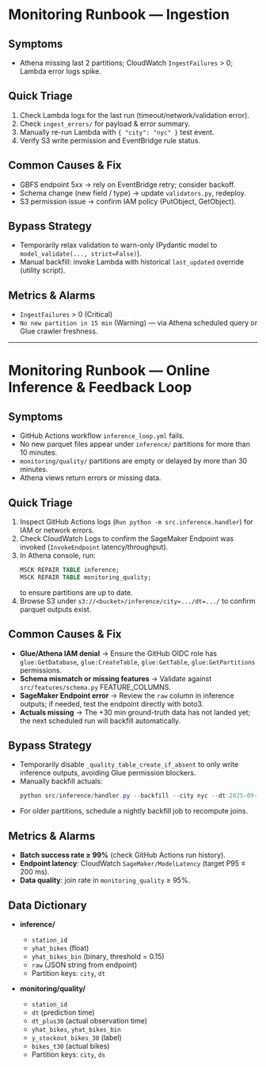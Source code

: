 # Monitoring Runbook — Ingestion

## Symptoms
- Athena missing last 2 partitions; CloudWatch `IngestFailures` > 0; Lambda error logs spike.

## Quick Triage
1) Check Lambda logs for the last run (timeout/network/validation error).
2) Check `ingest_errors/` for payload & error summary.
3) Manually re-run Lambda with `{ "city": "nyc" }` test event.
4) Verify S3 write permission and EventBridge rule status.

## Common Causes & Fix
- GBFS endpoint 5xx → rely on EventBridge retry; consider backoff.
- Schema change (new field / type) → update `validators.py`, redeploy.
- S3 permission issue → confirm IAM policy (PutObject, GetObject).

## Bypass Strategy
- Temporarily relax validation to warn-only (Pydantic model to `model_validate(..., strict=False)`).
- Manual backfill: invoke Lambda with historical `last_updated` override (utility script).

## Metrics & Alarms
- `IngestFailures` > 0 (Critical)
- `No new partition in 15 min` (Warning) — via Athena scheduled query or Glue crawler freshness.

---
# Monitoring Runbook — Online Inference & Feedback Loop

## Symptoms
- GitHub Actions workflow `inference_loop.yml` fails.
- No new parquet files appear under `inference/` partitions for more than 10 minutes.
- `monitoring/quality/` partitions are empty or delayed by more than 30 minutes.
- Athena views return errors or missing data.

## Quick Triage
1. Inspect GitHub Actions logs (`Run python -m src.inference.handler`) for IAM or network errors.
2. Check CloudWatch Logs to confirm the SageMaker Endpoint was invoked (`InvokeEndpoint` latency/throughput).
3. In Athena console, run:
   ```sql
   MSCK REPAIR TABLE inference;
   MSCK REPAIR TABLE monitoring_quality;
   ```
   to ensure partitions are up to date.
4. Browse S3 under `s3://<bucket>/inference/city=.../dt=.../` to confirm parquet outputs exist.

## Common Causes & Fix
- **Glue/Athena IAM denial** → Ensure the GitHub OIDC role has `glue:GetDatabase`, `glue:CreateTable`, `glue:GetTable`, `glue:GetPartitions` permissions.
- **Schema mismatch or missing features** → Validate against `src/features/schema.py` FEATURE_COLUMNS.
- **SageMaker Endpoint error** → Review the `raw` column in inference outputs; if needed, test the endpoint directly with boto3.
- **Actuals missing** → The +30 min ground-truth data has not landed yet; the next scheduled run will backfill automatically.

## Bypass Strategy
- Temporarily disable `_quality_table_create_if_absent` to only write inference outputs, avoiding Glue permission blockers.
- Manually backfill actuals:
  ```Powershell
  python src/inference/handler.py --backfill --city nyc --dt 2025-09-12-12-00
  ```
- For older partitions, schedule a nightly backfill job to recompute joins.

## Metrics & Alarms
- **Batch success rate ≥ 99%** (check GitHub Actions run history).
- **Endpoint latency**: CloudWatch `SageMaker/ModelLatency` (target P95 ≤ 200 ms).
- **Data quality**: join rate in `monitoring_quality` ≥ 95%.

## Data Dictionary
- **inference/**
  - `station_id`  
  - `yhat_bikes` (float)  
  - `yhat_bikes_bin` (binary, threshold = 0.15)  
  - `raw` (JSON string from endpoint)  
  - Partition keys: `city`, `dt`

- **monitoring/quality/**
  - `station_id`  
  - `dt` (prediction time)  
  - `dt_plus30` (actual observation time)  
  - `yhat_bikes`, `yhat_bikes_bin`  
  - `y_stockout_bikes_30` (label)  
  - `bikes_t30` (actual bikes)  
  - Partition keys: `city`, `ds`
